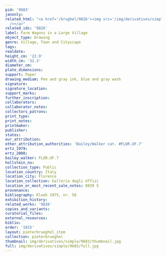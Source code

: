 ```yaml
---
pid: '9683'
janonly: 
related_html: "<a href='/brughel/9826'><img src='/img/derivatives/simple/9826/thumbnail.jpg'
  /></a>"
related_ids: '9826'
label: Farm Wagons in a Large Village
object_type: Drawing
genre: Village, Town and Cityscape
tags: 
realdate: 
height_cm: '22.9'
width_cm: '32.3'
diameter_cm: 
plate_dimensions: 
support: Paper
drawing_medium: Pen and gray ink, blue and gray wash
signature: 
signature_location: 
support_marks: 
further_inscription: 
collaborators: 
collaborator_notes: 
collectors_patrons: 
print_type: 
print_notes: 
printmaker: 
publisher: 
states: 
our_attribution: 
other_attribution_authorities: 'Bailey/Walker cat. #FLOR.UF.7'
ertz_1979: 
ertz_2008: 
bailey_walker: FLOR.UF.7
hollstein_no: 
collection_type: Public
location_country: Italy
location_city: Florence
location_collection: Galleria degli Uffizi
location_or_most_recent_sale_notes: 8839 S
provenance: 
bibliography: Kloek 1975, nr. 58
exhibition_history: 
related_works: '9826'
copies_and_variants: 
curatorial_files: 
external_resources: 
biblio: 
order: '1015'
layout: pieterbrueghel_item
collection: pieterbrueghel
thumbnail: img/derivatives/simple/9683/thumbnail.jpg
full: img/derivatives/simple/9683/full.jpg
---
```

